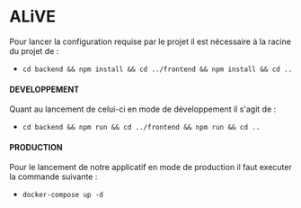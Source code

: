 # ALiVE

Pour lancer la configuration requise par le projet il est nécessaire à la racine du projet de :
- `cd backend && npm install && cd ../frontend && npm install && cd ..`

#### DEVELOPPEMENT

Quant au lancement de celui-ci en mode de développement il s'agit de :
- `cd backend && npm run && cd ../frontend && npm run && cd ..`

#### PRODUCTION

Pour le lancement de notre applicatif en mode de production il faut executer la commande suivante :
- `docker-compose up -d`